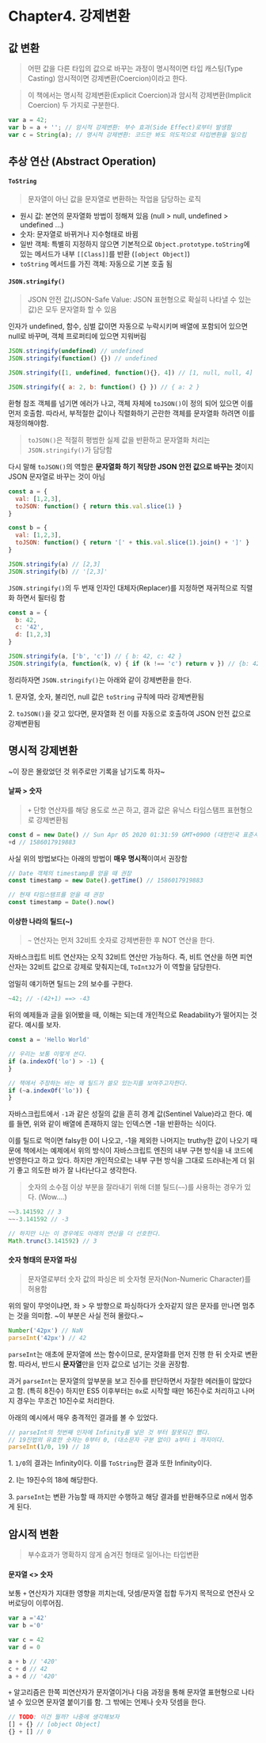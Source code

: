 # Chapter4. 강제변환

## 값 변환
> 어떤 값을 다른 타입의 값으로 바꾸는 과정이 명시적이면 타입 캐스팅(Type Casting) 암시적이면 강제변환(Coercion)이라고 한다.

> 이 책에서는 명시적 강제변환(Explicit Coercion)과 암시적 강제변환(Implicit Coercion) 두 가지로 구분한다.

```javascript
var a = 42;
var b = a + ''; // 암시적 강제변환: 부수 효과(Side Effect)로부터 발생함
var c = String(a); // 명시적 강제변환: 코드만 봐도 의도적으로 타입변환을 일으킴
```

## 추상 연산 (Abstract Operation)

#### `ToString`
> 문자열이 아닌 값을 문자열로 변환하는 작업을 담당하는 로직

- 원시 값: 본연의 문자열화 방법이 정해져 있음 (null > null, undefined > undefined ...)
- 숫자: 문자열로 바뀌거나 지수형태로 바뀜
- 일반 객체: 특별히 지정하지 않으면 기본적으로 `Object.prototype.toString`에 있는 메서드가 내부 `[[Class]]`를 반환 (`[object Object]`)
- `toString` 메서드를 가진 객체: 자동으로 기본 호출 됨

#### `JSON.stringify()`

> JSON 안전 값(JSON-Safe Value: JSON 표현형으로 확실히 나타낼 수 있는 값)은 모두 문자열화 할 수 있음

인자가 undefined, 함수, 심벌 값이면 자동으로 누락시키며 배열에 포함되어 있으면 null로 바꾸며, 객체 프로퍼티에 있으면 지워버림

```javascript
JSON.stringify(undefined) // undefined
JSON.stringify(function() {}) // undefined

JSON.stringify([1, undefined, function(){}, 4]) // [1, null, null, 4]

JSON.stringify({ a: 2, b: function() {} }) // { a: 2 }
```

환형 참조 객체를 넘기면 에러가 나고, 객체 자체에 `toJSON()`이 정의 되어 있으면 이를 먼저 호출함.
따라서, 부적절한 값이나 직렬화하기 곤란한 객체를 문자열화 하려면 이를 재정의해야함.

> `toJSON()`은 적절히 평범한 실제 값을 반환하고 문자열화 처리는 `JSON.stringify()`가 담당함

다시 말해 `toJSON()`의 역할은 **문자열화 하기 적당한 JSON 안전 값으로 바꾸는 것**이지 JSON 문자열로 바꾸는 것이 아님

```javascript
const a = {
  val: [1,2,3],
  toJSON: function() { return this.val.slice(1) }
}

const b = {
  val: [1,2,3],
  toJSON: function() { return '[' + this.val.slice(1).join() + ']' }
}

JSON.stringify(a) // [2,3]
JSON.stringify(b) // '[2,3]'
```

`JSON.stringify()`의 두 번재 인자인 대체자(Replacer)를 지정하면 재귀적으로 직렬화 하면서 필터링 함

```javascript
const a = {
  b: 42,
  c: '42',
  d: [1,2,3]
}

JSON.stringify(a, ['b', 'c']) // { b: 42, c: 42 }
JSON.stringify(a, function(k, v) { if (k !== 'c') return v }) // {b: 42, d: [1,2,3] }
```

정리하자면 `JSON.stringify()`는 아래와 같이 강제변환을 한다.

1\. 문자열, 숫자, 불리언, null 값은 `toString` 규칙에 따라 강제변환됨

2\. `toJSON()`을 갖고 있다면, 문자열화 전 이를 자동으로 호출하여 JSON 안전 값으로 강제변환됨

## 명시적 강제변환
~이 장은 몰랐었던 것 위주로만 기록을 남기도록 하자~

#### 날짜 > 숫자
> `+` 단항 연산자를 해당 용도로 쓰곤 하고, 결과 값은 유닉스 타임스탬프 표현형으로 강제변환됨

```javascript
const d = new Date() // Sun Apr 05 2020 01:31:59 GMT+0900 (대한민국 표준시)
+d // 1586017919883
```

사실 위의 방법보다는 아래의 방법이 **매우 명시적**이여서 권장함

```javascript
// Date 객체의 timestamp를 얻을 때 권장
const timestamp = new Date().getTime() // 1586017919883

// 현재 타임스탬프를 얻을 때 권장
const timestamp = Date().now()
```

#### 이상한 나라의 틸드(~)
> `~` 연산자는 먼저 32비트 숫자로 강제변환한 후 NOT 연산을 한다.

자바스크립트 비트 연산자는 오직 32비트 연산만 가능하다. 즉, 비트 연산을 하면 피연산자는 32비트 값으로 강제로 맞춰지는데, 
`ToInt32`가 이 역할을 담당한다.

엄밀히 얘기하면 틸드는 2의 보수를 구한다.
```javascript
~42; // -(42+1) ==> -43
```

뒤의 예제들과 글을 읽어봤을 때, 이해는 되는데 개인적으로 Readability가 떨어지는 것 같다. 예시를 보자.

```javascript
const a = 'Hello World'

// 우리는 보통 이렇게 쓴다.
if (a.indexOf('lo') > -1) {
}

// 책에서 주장하는 바는 왜 틸드가 쓸모 있는지를 보여주고자한다.
if (~a.indexOf('lo')) {
}
```

자바스크립트에서 `-1`과 같은 성질의 값을 흔히 경계 값(Sentinel Value)라고 한다.
예를 들면, 위와 같이 배열에 존재하지 않는 인덱스면 -1을 반환하는 식이다.

이를 틸드로 먹이면 falsy한 0이 나오고, -1을 제외한 나머지는 truthy한 값이 나오기 때문에 책에서는
예제에서 위의 방식이 자바스크립트 엔진의 내부 구현 방식을 내 코드에 반영한다고 하고 있다.
하지만 개인적으로는 내부 구현 방식을 그대로 드러내는게 더 읽기 좋고 의도한 바가 잘 나타난다고 생각한다.

> 숫자의 소수점 이상 부분을 잘라내기 위해 더블 틸드(`~~`)를 사용하는 경우가 있다. (Wow....)

```javascript
~~3.141592 // 3
~~-3.141592 // -3

// 하지만 나는 이 경우에도 아래의 연산을 더 선호한다.
Math.trunc(3.141592) // 3
```

#### 숫자 형태의 문자열 파싱
> 문자열로부터 숫자 값의 파싱은 비 숫자형 문자(Non-Numeric Character)를 허용함

위의 말이 무엇이냐면, 좌 > 우 방향으로 파싱하다가 숫자같지 않은 문자를 만나면 멈추는 것을 의미함.
~이 부분은 사실 전혀 몰랐다.~

```javascript
Number('42px') // NaN
parseInt('42px') // 42
```

`parseInt`는 애초에 문자열에 쓰는 함수이므로, 문자열화를 먼저 진행 한 뒤 숫자로 변환함.
따라서, 반드시 **문자열**만을 인자 값으로 넘기는 것을 권장함.

과거 `parseInt`는 문자열의 앞부분을 보고 진수를 판단하면서 자잘한 에러들이 많았다고 함. (특히 8진수)
하지만 ES5 이후부터는 `0x`로 시작할 때만 16진수로 처리하고 나머지 경우는 무조건 10진수로 처리한다.

아래의 예시에서 매우 충격적인 결과를 볼 수 있었다.

```javascript
// parseInt의 첫번째 인자에 Infinity를 넣은 것 부터 잘못되긴 했다.
// 19진법의 유효한 숫자는 0부터 0, (대소문자 구분 없이) a부터 i 까지이다.
parseInt(1/0, 19) // 18
```

1\. `1/0`의 결과는 Infinity이다. 이를 `ToString`한 결과 또한 Infinity이다.

2\. I는 19진수의 18에 해당한다.

3\. `parseInt`는 변환 가능할 때 까지만 수행하고 해당 결과를 반환해주므로 n에서 멈추게 된다.

## 암시적 변환
> 부수효과가 명확하지 않게 숨겨진 형태로 일어나는 타입변환

#### 문자열 <> 숫자
보통 `+` 연산자가 지대한 영향을 끼치는데, 덧셈/문자열 접합 두가지 목적으로 연잔사 오버로딩이 이루어짐.

```javascript
var a ='42'
var b ='0'

var c = 42
var d = 0

a + b // '420'
c + d // 42
a + d // '420'
```

`+` 알고리즘은 한쪽 피연산자가 문자열이거나 다음 과정을 통해 문자열 표현형으로 나타낼 수 있으면 문자열 붙이기를 함.
그 밖에는 언제나 숫자 덧셈을 한다.

```javascript
// TODO: 이건 뭘까? 나중에 생각해보자
[] + {} // [object Object]
{} + [] // 0
```





